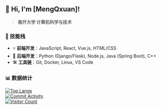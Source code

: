 ## **👋 Hi, I'm [MengQxuan]!**  
> **南开大学 计算机科学与技术**

### 🧠 技能栈  
- ⚡ **前端开发**：JavaScript, React, Vue.js, HTML/CSS  
- 🐍 **后端开发**：Python (Django/Flask), Node.js, Java (Spring Boot), C++
- 🛠️ **工具链**：Git, Docker, Linux, VS Code 

### 📊 数据统计  
[![Top Langs](https://github-readme-stats.vercel.app/api/top-langs/?username=MengQxuan&show_icons=true&theme=dracula)](https://github.com/MengQxuan)  
[![Commit Activity](https://github-readme-stats.vercel.app/api?username=MengQxuan&theme=dracula)](https://github.com/MengQxuan)  
[![Visitor Count](https://profile-counter.glitch.me/MengQxuan/count.svg)](https://github.com/MengQxuan)  
